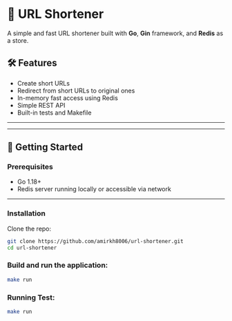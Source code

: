 # 🚀 URL Shortener

A simple and fast URL shortener built with **Go**, **Gin** framework, and **Redis** as a store.

## 🛠 Features

- Create short URLs
- Redirect from short URLs to original ones
- In-memory fast access using Redis
- Simple REST API
- Built-in tests and Makefile

---


---

## 🚀 Getting Started

### Prerequisites

- Go 1.18+
- Redis server running locally or accessible via network

---

### Installation

Clone the repo:

```bash
git clone https://github.com/amirkh8006/url-shortener.git
cd url-shortener
```


### Build and run the application:
```bash
make run
```


### Running Test:
```bash
make run
```


